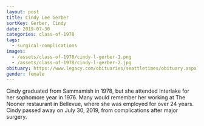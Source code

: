 ```yaml
---
layout: post
title: Cindy Lee Gerber
sortKey: Gerber, Cindy
date: 2019-07-30
categories: class-of-1978
tags:
  - surgical-complications
images:
  - /assets/class-of-1978/cindy-l-gerber-1.png
  - /assets/class-of-1978/cindy-l-gerber-2.jpg
obituary: https://www.legacy.com/obituaries/seattletimes/obituary.aspx?n=cindy-lee-gerber&pid=193731407
gender: female
---
```

Cindy graduated from Sammamish in 1978, but she attended Interlake for her sophomore year in 1976. Many would remember her working at The Nooner restaurant in Bellevue, where she was employed for over 24 years. Cindy passed away on July 30, 2019, from complications after major surgery.

